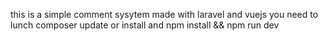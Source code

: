 this is a simple comment sysytem made with laravel and vuejs
you need to lunch composer update or install and npm install && npm run dev
